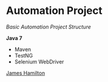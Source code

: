 # Automation Project 

*Basic Automation Project Structure*

**Java 7**

* Maven
* TestNG
* Selenium WebDriver

[James Hamilton](jameshamilton9878@comcast.net)
